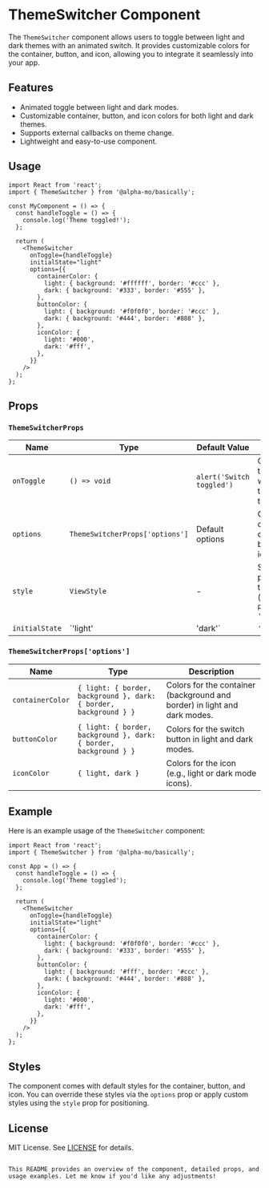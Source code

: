 # ThemeSwitcher Component

The `ThemeSwitcher` component allows users to toggle between light and dark themes with an animated switch. It provides customizable colors for the container, button, and icon, allowing you to integrate it seamlessly into your app.

## Features
- Animated toggle between light and dark modes.
- Customizable container, button, and icon colors for both light and dark themes.
- Supports external callbacks on theme change.
- Lightweight and easy-to-use component.

## Usage

```tsx
import React from 'react';
import { ThemeSwitcher } from '@alpha-mo/basically';

const MyComponent = () => {
  const handleToggle = () => {
    console.log('Theme toggled!');
  };

  return (
    <ThemeSwitcher
      onToggle={handleToggle}
      initialState="light"
      options={{
        containerColor: {
          light: { background: '#ffffff', border: '#ccc' },
          dark: { background: '#333', border: '#555' },
        },
        buttonColor: {
          light: { background: '#f0f0f0', border: '#ccc' },
          dark: { background: '#444', border: '#888' },
        },
        iconColor: {
          light: '#000',
          dark: '#fff',
        },
      }}
    />
  );
};
```

## Props

### `ThemeSwitcherProps`

| Name           | Type                                    | Default Value  | Description                                                                                       |
|----------------|-----------------------------------------|----------------|---------------------------------------------------------------------------------------------------|
| `onToggle`     | `() => void`                            | `alert('Switch toggled')` | Callback triggered when the theme is toggled.                                                   |
| `options`      | `ThemeSwitcherProps['options']`         | Default options | Customizable options for container, button, and icon colors.                                      |
| `style`        | `ViewStyle`                             | -              | Styles for positioning the switch (e.g., `position: 'absolute'`).                                 |
| `initialState` | `'light' | 'dark'`                      | `'light'`      | Initial state of the theme switcher, either `'light'` or `'dark'`.                                |

### `ThemeSwitcherProps['options']`

| Name            | Type                           | Description                                                                                       |
|-----------------|--------------------------------|---------------------------------------------------------------------------------------------------|
| `containerColor`| `{ light: { border, background }, dark: { border, background } }` | Colors for the container (background and border) in light and dark modes.                        |
| `buttonColor`   | `{ light: { border, background }, dark: { border, background } }` | Colors for the switch button in light and dark modes.                                             |
| `iconColor`     | `{ light, dark }`              | Colors for the icon (e.g., light or dark mode icons).                                             |

## Example

Here is an example usage of the `ThemeSwitcher` component:

```tsx
import React from 'react';
import { ThemeSwitcher } from '@alpha-mo/basically';

const App = () => {
  const handleToggle = () => {
    console.log('Theme toggled');
  };

  return (
    <ThemeSwitcher
      onToggle={handleToggle}
      initialState="light"
      options={{
        containerColor: {
          light: { background: '#f0f0f0', border: '#ccc' },
          dark: { background: '#333', border: '#555' },
        },
        buttonColor: {
          light: { background: '#fff', border: '#ccc' },
          dark: { background: '#444', border: '#888' },
        },
        iconColor: {
          light: '#000',
          dark: '#fff',
        },
      }}
    />
  );
};
```

## Styles

The component comes with default styles for the container, button, and icon. You can override these styles via the `options` prop or apply custom styles using the `style` prop for positioning.

## License

MIT License. See [LICENSE](../../../License) for details.
```

This README provides an overview of the component, detailed props, and usage examples. Let me know if you'd like any adjustments!
